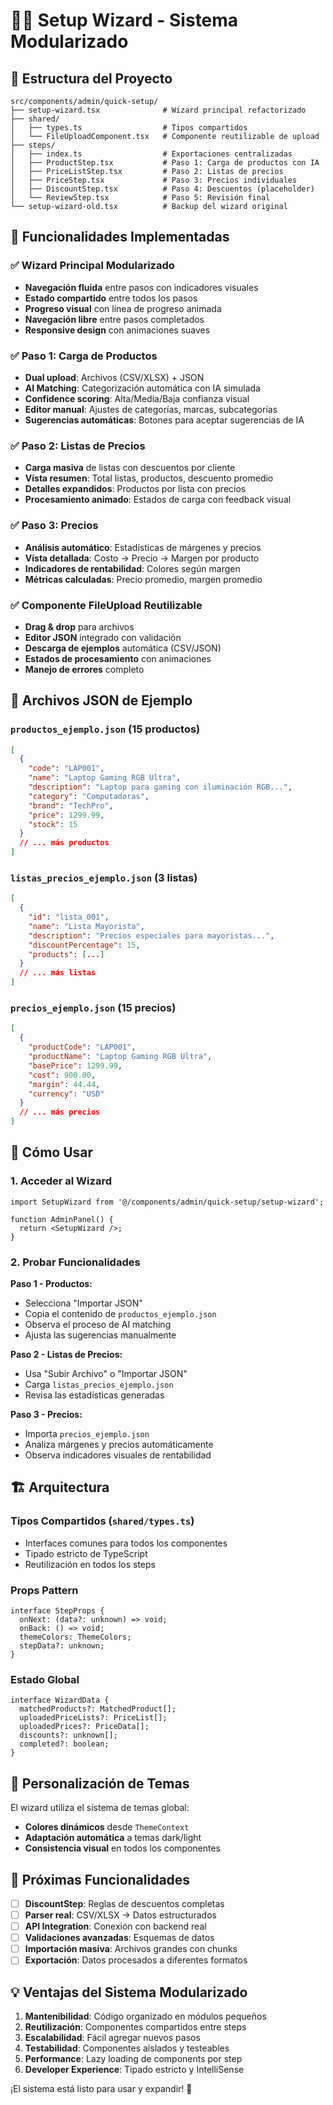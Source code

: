 # 🧙‍♂️ Setup Wizard - Sistema Modularizado

## 📁 Estructura del Proyecto

```
src/components/admin/quick-setup/
├── setup-wizard.tsx              # Wizard principal refactorizado
├── shared/
│   ├── types.ts                  # Tipos compartidos
│   └── FileUploadComponent.tsx   # Componente reutilizable de upload
├── steps/
│   ├── index.ts                  # Exportaciones centralizadas
│   ├── ProductStep.tsx           # Paso 1: Carga de productos con IA
│   ├── PriceListStep.tsx         # Paso 2: Listas de precios
│   ├── PriceStep.tsx             # Paso 3: Precios individuales
│   ├── DiscountStep.tsx          # Paso 4: Descuentos (placeholder)
│   └── ReviewStep.tsx            # Paso 5: Revisión final
└── setup-wizard-old.tsx          # Backup del wizard original
```

## 🎯 Funcionalidades Implementadas

### ✅ **Wizard Principal Modularizado**
- **Navegación fluida** entre pasos con indicadores visuales
- **Estado compartido** entre todos los pasos
- **Progreso visual** con línea de progreso animada
- **Navegación libre** entre pasos completados
- **Responsive design** con animaciones suaves

### ✅ **Paso 1: Carga de Productos**
- **Dual upload**: Archivos (CSV/XLSX) + JSON
- **AI Matching**: Categorización automática con IA simulada
- **Confidence scoring**: Alta/Media/Baja confianza visual
- **Editor manual**: Ajustes de categorías, marcas, subcategorías
- **Sugerencias automáticas**: Botones para aceptar sugerencias de IA

### ✅ **Paso 2: Listas de Precios** 
- **Carga masiva** de listas con descuentos por cliente
- **Vista resumen**: Total listas, productos, descuento promedio
- **Detalles expandidos**: Productos por lista con precios
- **Procesamiento animado**: Estados de carga con feedback visual

### ✅ **Paso 3: Precios**
- **Análisis automático**: Estadísticas de márgenes y precios
- **Vista detallada**: Costo → Precio → Margen por producto
- **Indicadores de rentabilidad**: Colores según margen
- **Métricas calculadas**: Precio promedio, margen promedio

### ✅ **Componente FileUpload Reutilizable**
- **Drag & drop** para archivos
- **Editor JSON** integrado con validación
- **Descarga de ejemplos** automática (CSV/JSON)
- **Estados de procesamiento** con animaciones
- **Manejo de errores** completo

## 📄 Archivos JSON de Ejemplo

### `productos_ejemplo.json` (15 productos)
```json
[
  {
    "code": "LAP001",
    "name": "Laptop Gaming RGB Ultra",
    "description": "Laptop para gaming con iluminación RGB...",
    "category": "Computadoras",
    "brand": "TechPro",
    "price": 1299.99,
    "stock": 15
  }
  // ... más productos
]
```

### `listas_precios_ejemplo.json` (3 listas)
```json
[
  {
    "id": "lista_001",
    "name": "Lista Mayorista",
    "description": "Precios especiales para mayoristas...",
    "discountPercentage": 15,
    "products": [...]
  }
  // ... más listas
]
```

### `precios_ejemplo.json` (15 precios)
```json
[
  {
    "productCode": "LAP001",
    "productName": "Laptop Gaming RGB Ultra",
    "basePrice": 1299.99,
    "cost": 900.00,
    "margin": 44.44,
    "currency": "USD"
  }
  // ... más precios
]
```

## 🔧 Cómo Usar

### 1. **Acceder al Wizard**
```tsx
import SetupWizard from '@/components/admin/quick-setup/setup-wizard';

function AdminPanel() {
  return <SetupWizard />;
}
```

### 2. **Probar Funcionalidades**

**Paso 1 - Productos:**
- Selecciona "Importar JSON"
- Copia el contenido de `productos_ejemplo.json`
- Observa el proceso de AI matching
- Ajusta las sugerencias manualmente

**Paso 2 - Listas de Precios:**
- Usa "Subir Archivo" o "Importar JSON"
- Carga `listas_precios_ejemplo.json`
- Revisa las estadísticas generadas

**Paso 3 - Precios:**
- Importa `precios_ejemplo.json`
- Analiza márgenes y precios automáticamente
- Observa indicadores visuales de rentabilidad

## 🏗️ Arquitectura

### **Tipos Compartidos** (`shared/types.ts`)
- Interfaces comunes para todos los componentes
- Tipado estricto de TypeScript
- Reutilización en todos los steps

### **Props Pattern**
```tsx
interface StepProps {
  onNext: (data?: unknown) => void;
  onBack: () => void;
  themeColors: ThemeColors;
  stepData?: unknown;
}
```

### **Estado Global**
```tsx
interface WizardData {
  matchedProducts?: MatchedProduct[];
  uploadedPriceLists?: PriceList[];
  uploadedPrices?: PriceData[];
  discounts?: unknown[];
  completed?: boolean;
}
```

## 🎨 Personalización de Temas

El wizard utiliza el sistema de temas global:
- **Colores dinámicos** desde `ThemeContext`
- **Adaptación automática** a temas dark/light
- **Consistencia visual** en todos los componentes

## 🚀 Próximas Funcionalidades

- [ ] **DiscountStep**: Reglas de descuentos completas
- [ ] **Parser real**: CSV/XLSX → Datos estructurados
- [ ] **API Integration**: Conexión con backend real
- [ ] **Validaciones avanzadas**: Esquemas de datos
- [ ] **Importación masiva**: Archivos grandes con chunks
- [ ] **Exportación**: Datos procesados a diferentes formatos

## 💡 Ventajas del Sistema Modularizado

1. **Mantenibilidad**: Código organizado en módulos pequeños
2. **Reutilización**: Componentes compartidos entre steps
3. **Escalabilidad**: Fácil agregar nuevos pasos
4. **Testabilidad**: Componentes aislados y testeables
5. **Performance**: Lazy loading de components por step
6. **Developer Experience**: Tipado estricto y IntelliSense

¡El sistema está listo para usar y expandir! 🎉